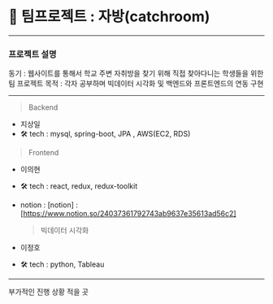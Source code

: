 # 🚀 팀프로젝트 : 자방(catchroom)

---

### 프로젝트 설명

동기 : 웹사이트를 통해서 학교 주변 자취방을 찾기 위해 직접 찾아다니는 학생들을 위한 팀 프로젝트
목적 : 각자 공부하며 빅데이터 시각화 및 백엔드와 프론트엔드의 연동 구현

---

> Backend

-   지상일
-   🛠 tech : mysql, spring-boot, JPA , AWS(EC2, RDS)

> Frontend

-   이의현
-   🛠 tech : react, redux, redux-toolkit
-   notion : [notion] : [https://www.notion.so/24037361792743ab9637e35613ad56c2]

    > 빅데이터 시각화

-   이정호
-   🛠 tech : python, Tableau

---

부가적인 진행 상황 적을 곳

